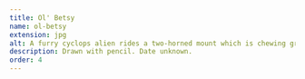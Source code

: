 ```yaml
---
title: Ol' Betsy
name: ol-betsy
extension: jpg
alt: A furry cyclops alien rides a two-horned mount which is chewing grass in front of a fence and tree. On a white background.
description: Drawn with pencil. Date unknown.
order: 4
---
```

